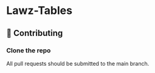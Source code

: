 # Lawz-Tables
## 🤝 Contributing

### Clone the repo
All pull requests should be submitted to the main branch.
